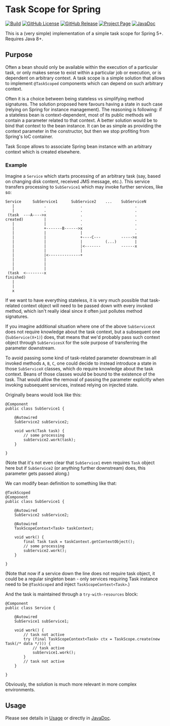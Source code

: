 # Task Scope for Spring

[![Build](https://github.com/dawidkc/spring-task-scope/actions/workflows/maven.yml/badge.svg)](https://github.com/dawidkc/spring-task-scope/actions/workflows/maven.yml)
[![GitHub License](https://img.shields.io/github/license/dawidkc/spring-task-scope)](LICENSE.md)
[![GitHub Release](https://img.shields.io/github/v/release/dawidkc/spring-task-scope)](https://github.com/dawidkc/spring-task-scope/releases/latest)
[![Project Page](https://img.shields.io/badge/Project%20Page-GitHub%20Pages-violet)](https://dawidkc.github.io/spring-task-scope/)
[![JavaDoc](https://img.shields.io/badge/JavaDoc-GitHub%20Pages-violet)](https://dawidkc.github.io/spring-task-scope/apidocs/index.html)

This is a (very simple) implementation of a simple task scope for Spring 5+. Requires Java 8+.

## Purpose

Often a bean should only be available within the execution of a particular task, or only makes sense to exist within a
particular job or execution, or is dependent on arbitrary context. A task scope is a simple solution that allows to
implement `@TaskScoped` components which can depend on such arbitrary context.

Often it is a choice between being stateless vs simplifying method signatures. The solution proposed here favours having
a state in such case (relying on Spring for instance management). The reasoning is following: if a stateless bean is
context-dependent, most of its public methods will contain a parameter related to that context. A better solution would
be to bind that context to the bean instance. It can be as simple as providing the context parameter in the constructor,
but then we stop profiting from Spring's IoC container.

Task Scope allows to associate Spring bean instance with an arbitrary context which is created elsewhere.

### Example

Imagine a `Service` which starts processing of an arbitrary task (say, based on changing disk content, received JMS
message, etc.). This service transfers processing to `SubService1` which may invoke further services, like so:

```
Service     SubService1      SubService2    ...    SubServiceN
   |             .               .                       .
   |             .               .                       .
 (task  ---A---->x               .                       .
created)         |               .                       .
   |             |               .                       .
   |             +-------B------>x                       .
   |             |               |                       .
   |             |               +----C---         ----->x
   |             |               |          (...)        |
   |             |               |<-------         ------x
   |             |               |
   |             |<--------------+
   |             |
   |             |
   |             |
 (task  <--------x
finished)
   |
   |
   x
```

If we want to have everything stateless, it is very much possible that task-related context object will need to be
passed down with every invoked method, which isn't really ideal since it often just pollutes method signatures.

If you imagine additional situation where one of the above `SubServicesX` does not require knowledge about the task
context, but a subsequent one (`SubService(X+1)`) does, that means that we'd probably pass such context object
through `SubServicesX` for the sole purpose of transferring the parameter downstream.

To avoid passing some kind of task-related parameter downstream in all invoked methods `A`, `B`, `C`, one could decide
to instead introduce a state in those `SubServiceX` classes, which do require knowledge about the task context. Beans of
those classes would be bound to the existence of the task. That would allow the removal of passing the parameter
explicitly when invoking subsequent services, instead relying on injected state.

Originally beans would look like this:

```
@Component
public class SubService1 {

    @Autowired
    SubService2 subService2;

    void work(Task task) {
        // some processing
        subService2.work(task);
    }

}
```

(Note that it's not even clear that `SubService1` even requires `Task` object here but if `SubService2` (or anything
further downstream) does, this parameter gets passed along.)

We can modify bean definition to something like that:

```
@TaskScoped
@Component
public class SubService1 {

    @Autowired
    SubService2 subService2;

    @Autowired
    TaskScopeContext<Task> taskContext;

    void work() {
        final Task task = taskContext.getContextObject();
        // some processing
        subService2.work();
    }

}
```

(Note that now if a service down the line does not require task object, it could be a regular singleton bean - only
services requiring Task instance need to be `@TaskScoped` and inject `TaskScopeContext<Task>`.)

And the task is maintained through a `try-with-resources` block:

```
@Component
public class Service {

    @Autowired
    SubService1 subService1;

    void work() {
        // task not active
        try (final TaskScopeContext<Task> ctx = TaskScope.create(new Task(/* data */))) {
            // task active
            subService1.work();
        }
        // task not active
    }

}
```

Obviously, the solution is much more relevant in more complex environments.

## Usage

Please see details in [Usage](docs/usage.md) or directly
in [JavaDoc](https://dawidkc.github.io/spring-task-scope/apidocs/index.html).